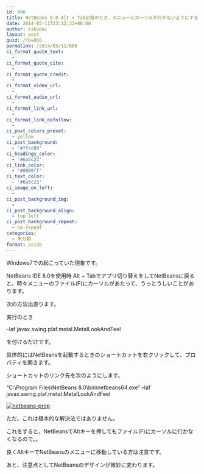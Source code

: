 ```yaml
---
id: 866
title: NetBeans 8.0 Alt + Tab切替のとき、メニューにカーソルが行かないようにする
date: 2014-05-11T23:12:33+00:00
author: kikudai
layout: post
guid: /?p=866
permalink: /2014/05/11/866
ci_format_quote_text:
  - 
ci_format_quote_cite:
  - 
ci_format_quote_credit:
  - 
ci_format_video_url:
  - 
ci_format_audio_url:
  - 
ci_format_link_url:
  - 
ci_format_link_nofollow:
  - 
ci_post_colors_preset:
  - yellow
ci_post_background:
  - '#ffcc00'
ci_headings_color:
  - '#6a5c23'
ci_link_color:
  - '#0000ff'
ci_text_color:
  - '#6a5c23'
ci_image_on_left:
  - 
ci_post_background_img:
  - 
ci_post_background_align:
  - top left
ci_post_background_repeat:
  - no-repeat
categories:
  - 未分類
format: aside
---
```

Windows7での起こっていた現象です。

NetBeans IDE 8.0を使用時 Alt + Tabでアプリ切り替えをしてNetBeansに戻ると、時々メニューのファイル(F)にカーソルがあたって、うっとうしいことがあります。

次の方法出直ります。
  
<!--more-->

実行のとき

&#8211;laf javax.swing.plaf.metal.MetalLookAndFeel

を付けるだけです。

具体的にはNetBeansを起動するときのショートカットを右クリックして、プロパティを開きます。

ショートカットのリンク先を次のようにします。

&#8220;C:\Program Files\NetBeans 8.0\bin\netbeans64.exe&#8221; &#8211;laf javax.swing.plaf.metal.MetalLookAndFeel

[<img src="/wp-content/uploads/2014/05/netbeans-prop.png" alt="netbeans-prop" class="aligncenter size-full wp-image-868" srcset="/wp-content/uploads/2014/05/netbeans-prop.png 425w, /wp-content/uploads/2014/05/netbeans-prop-273x300.png 273w" sizes="(max-width: 425px) 100vw, 425px" />](/wp-content/uploads/2014/05/netbeans-prop.png)

ただ、これは根本的な解決法ではありません。

これをすると、NetBeansでAltキーを押してもファイル(F)にカーソルに行かなくなるので。。

良くAltキーでNetBeansのメニューに移動している方は注意です。

あと、注意点としてNetBeansのデザインが微妙に変わります。